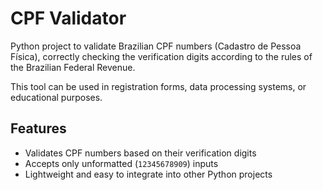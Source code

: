 # CPF Validator
Python project to validate Brazilian CPF numbers (Cadastro de Pessoa Física), correctly checking the verification digits according to the rules of the Brazilian Federal Revenue.

This tool can be used in registration forms, data processing systems, or educational purposes.

## Features

- Validates CPF numbers based on their verification digits
- Accepts only unformatted (`12345678909`) inputs
- Lightweight and easy to integrate into other Python projects
